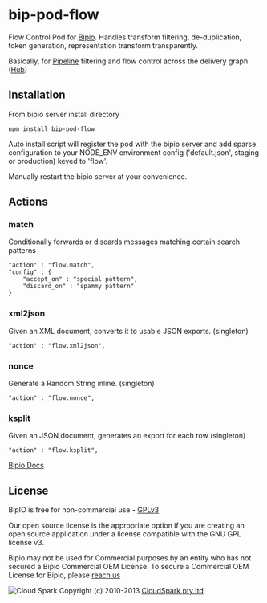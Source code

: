 bip-pod-flow
=======

Flow Control Pod for [Bipio](https://bip.io).  Handles transform filtering, 
de-duplication, token generation, representation transform transparently.

Basically, for [Pipeline](http://en.wikipedia.org/wiki/Pipeline_(software) ) filtering
and flow control across the delivery graph ([Hub](https://bip.io/docs/resource/rest/bip#resource_rest_bip_hubs))

## Installation

From bipio server install directory

    npm install bip-pod-flow

Auto install script will register the pod with the bipio server and add sparse
configuration to your NODE_ENV environment config ('default.json', staging or production)
keyed to 'flow'.

Manually restart the bipio server at your convenience.

## Actions

### match

Conditionally forwards or discards messages matching certain search patterns

```
"action" : "flow.match",
"config" : {
    "accept_on" : "special pattern",
    "discard_on" : "spammy pattern"
}
```

### xml2json

Given an XML document, converts it to usable JSON exports. (singleton)

```
"action" : "flow.xml2json",
```

### nonce

Generate a Random String inline. (singleton)

```
"action" : "flow.nonce",
```

### ksplit

Given an JSON document, generates an export for each row (singleton)

```
"action" : "flow.ksplit",
```

[Bipio Docs](https://bip.io/docs/pods/flow)

## License

BipIO is free for non-commercial use - [GPLv3](http://www.gnu.org/copyleft/gpl.html)

Our open source license is the appropriate option if you are creating an open source application under a license compatible with the GNU GPL license v3. 

Bipio may not be used for Commercial purposes by an entity who has not secured a Bipio Commercial OEM License.  To secure a Commercial OEM License for Bipio,
please [reach us](mailto:enquiries@cloudspark.com.au)

![Cloud Spark](http://www.cloudspark.com.au/cdn/static/img/cs_logo.png "Cloud Spark - Rapid Web Stacks Built Beautifully")
Copyright (c) 2010-2013  [CloudSpark pty ltd](http://www.cloudspark.com.au)
